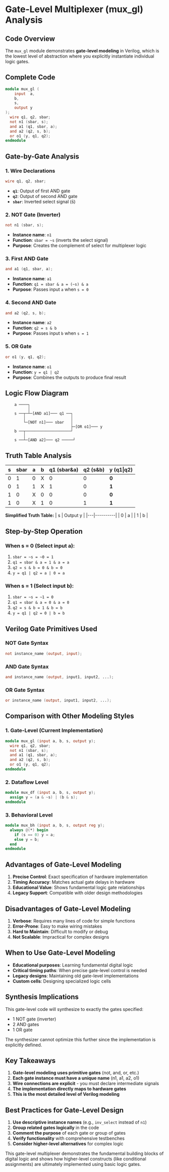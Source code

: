 # Gate-Level Multiplexer (mux_gl) Analysis

## Code Overview

The `mux_gl` module demonstrates **gate-level modeling** in Verilog, which is the lowest level of abstraction where you explicitly instantiate individual logic gates.

## Complete Code

```verilog
module mux_gl (
    input  a,
    b,
    s,
    output y
);
  wire q1, q2, sbar;
  not n1 (sbar, s);
  and a1 (q1, sbar, a);
  and a2 (q2, s, b);
  or o1 (y, q1, q2);
endmodule
```

## Gate-by-Gate Analysis

### 1. Wire Declarations
```verilog
wire q1, q2, sbar;
```
- **`q1`**: Output of first AND gate
- **`q2`**: Output of second AND gate  
- **`sbar`**: Inverted select signal (s̄)

### 2. NOT Gate (Inverter)
```verilog
not n1 (sbar, s);
```
- **Instance name**: `n1`
- **Function**: `sbar = ~s` (inverts the select signal)
- **Purpose**: Creates the complement of select for multiplexer logic

### 3. First AND Gate
```verilog
and a1 (q1, sbar, a);
```
- **Instance name**: `a1`
- **Function**: `q1 = sbar & a = (~s) & a`
- **Purpose**: Passes input `a` when `s = 0`

### 4. Second AND Gate
```verilog
and a2 (q2, s, b);
```
- **Instance name**: `a2`
- **Function**: `q2 = s & b`
- **Purpose**: Passes input `b` when `s = 1`

### 5. OR Gate
```verilog
or o1 (y, q1, q2);
```
- **Instance name**: `o1`
- **Function**: `y = q1 | q2`
- **Purpose**: Combines the outputs to produce final result

## Logic Flow Diagram

```
    a ────┐
          │
    s ──┬─┴─[AND a1]─── q1 ──┐
        │                    │
        └─[NOT n1]─── sbar   │
                             ├─[OR o1]─── y
    b ──┬────────────────────┘
        │
    s ──┴─[AND a2]─── q2 ─────┘
```

## Truth Table Analysis

| s | sbar | a | b | q1 (sbar&a) | q2 (s&b) | y (q1\|q2) |
|---|------|---|---|-------------|----------|------------|
| 0 | 1    | 0 | X | 0           | 0        | **0**      |
| 0 | 1    | 1 | X | 1           | 0        | **1**      |
| 1 | 0    | X | 0 | 0           | 0        | **0**      |
| 1 | 0    | X | 1 | 0           | 1        | **1**      |

**Simplified Truth Table:**
| s | Output y |
|---|----------|
| 0 | a        |
| 1 | b        |

## Step-by-Step Operation

### When s = 0 (Select input a):
1. `sbar = ~s = ~0 = 1`
2. `q1 = sbar & a = 1 & a = a`
3. `q2 = s & b = 0 & b = 0`
4. `y = q1 | q2 = a | 0 = a`

### When s = 1 (Select input b):
1. `sbar = ~s = ~1 = 0`
2. `q1 = sbar & a = 0 & a = 0`
3. `q2 = s & b = 1 & b = b`
4. `y = q1 | q2 = 0 | b = b`

## Verilog Gate Primitives Used

### NOT Gate Syntax
```verilog
not instance_name (output, input);
```

### AND Gate Syntax
```verilog
and instance_name (output, input1, input2, ...);
```

### OR Gate Syntax
```verilog
or instance_name (output, input1, input2, ...);
```

## Comparison with Other Modeling Styles

### 1. Gate-Level (Current Implementation)
```verilog
module mux_gl (input a, b, s, output y);
  wire q1, q2, sbar;
  not n1 (sbar, s);
  and a1 (q1, sbar, a);
  and a2 (q2, s, b);
  or o1 (y, q1, q2);
endmodule
```

### 2. Dataflow Level
```verilog
module mux_df (input a, b, s, output y);
  assign y = (a & ~s) | (b & s);
endmodule
```

### 3. Behavioral Level
```verilog
module mux_bh (input a, b, s, output reg y);
  always @(*) begin
    if (s == 0) y = a;
    else y = b;
  end
endmodule
```

## Advantages of Gate-Level Modeling

1. **Precise Control**: Exact specification of hardware implementation
2. **Timing Accuracy**: Matches actual gate delays in hardware
3. **Educational Value**: Shows fundamental logic gate relationships
4. **Legacy Support**: Compatible with older design methodologies

## Disadvantages of Gate-Level Modeling

1. **Verbose**: Requires many lines of code for simple functions
2. **Error-Prone**: Easy to make wiring mistakes
3. **Hard to Maintain**: Difficult to modify or debug
4. **Not Scalable**: Impractical for complex designs

## When to Use Gate-Level Modeling

- **Educational purposes**: Learning fundamental digital logic
- **Critical timing paths**: When precise gate-level control is needed
- **Legacy designs**: Maintaining old gate-level implementations
- **Custom cells**: Designing specialized logic cells

## Synthesis Implications

This gate-level code will synthesize to exactly the gates specified:
- 1 NOT gate (inverter)
- 2 AND gates
- 1 OR gate

The synthesizer cannot optimize this further since the implementation is explicitly defined.

## Key Takeaways

1. **Gate-level modeling uses primitive gates** (not, and, or, etc.)
2. **Each gate instance must have a unique name** (n1, a1, a2, o1)
3. **Wire connections are explicit** - you must declare intermediate signals
4. **The implementation directly maps to hardware gates**
5. **This is the most detailed level of Verilog modeling**

## Best Practices for Gate-Level Design

1. **Use descriptive instance names** (e.g., `inv_select` instead of `n1`)
2. **Group related gates logically** in the code
3. **Comment the purpose** of each gate or group of gates
4. **Verify functionality** with comprehensive testbenches
5. **Consider higher-level alternatives** for complex logic

This gate-level multiplexer demonstrates the fundamental building blocks of digital logic and shows how higher-level constructs (like conditional assignments) are ultimately implemented using basic logic gates.
